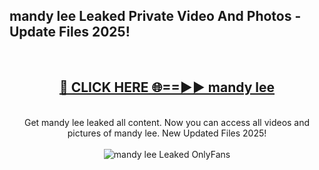 <h2>mandy lee Leaked Private Video And Photos - Update Files 2025!</h2>
<br>
<div align="center">
<h2><a href="https://top-ai-tools.click/QrbHav" rel="nofollow">🔴 CLICK HERE 🌐==►► mandy lee</a></h2>
<br>
Get mandy lee leaked all content. Now you can access all videos and pictures of mandy lee. New Updated Files 2025!
<br>
<br>
<a href="https://top-ai-tools.click/QrbHav" rel="nofollow" data-target="animated-image.originalLink"><img src="https://i.ibb.co.com/WyWwxjT/player-gif2.gif" alt="mandy lee Leaked  OnlyFans" style="max-width: 100%; display: inline-block;" data-target="animated-image.originalImage"></a>
</div>
<br>